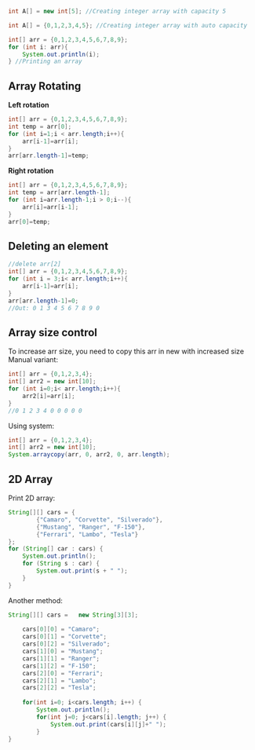 ```Java
int A[] = new int[5]; //Creating integer array with capacity 5 
```

```Java
int A[] = {0,1,2,3,4,5}; //Creating integer array with auto capacity 
```

```Java
int[] arr = {0,1,2,3,4,5,6,7,8,9};  
for (int i: arr){  
    System.out.println(i);  
} //Printing an array
```
## Array Rotating
   **Left rotation**
```Java
int[] arr = {0,1,2,3,4,5,6,7,8,9};  
int temp = arr[0];  
for (int i=1;i < arr.length;i++){  
    arr[i-1]=arr[i];  
}  
arr[arr.length-1]=temp;
```
   **Right rotation**
```Java
int[] arr = {0,1,2,3,4,5,6,7,8,9};  
int temp = arr[arr.length-1];  
for (int i=arr.length-1;i > 0;i--){  
    arr[i]=arr[i-1];  
}  
arr[0]=temp;
```
## Deleting an element 
```Java
//delete arr[2]  
int[] arr = {0,1,2,3,4,5,6,7,8,9};  
for (int i = 3;i< arr.length;i++){  
    arr[i-1]=arr[i];  
}  
arr[arr.length-1]=0;
//Out: 0 1 3 4 5 6 7 8 9 0 
```

## Array size control

To increase arr size, you need to copy this arr in new with increased size
Manual variant:
```Java
int[] arr = {0,1,2,3,4};  
int[] arr2 = new int[10];  
for (int i=0;i< arr.length;i++){  
    arr2[i]=arr[i];  
}
//0 1 2 3 4 0 0 0 0 0
```

Using system:
```Java
int[] arr = {0,1,2,3,4};  
int[] arr2 = new int[10];  
System.arraycopy(arr, 0, arr2, 0, arr.length);
```

## 2D Array
Print 2D array:
```Java
String[][] cars = {  
        {"Camaro", "Corvette", "Silverado"},  
        {"Mustang", "Ranger", "F-150"},  
        {"Ferrari", "Lambo", "Tesla"}  
};  
for (String[] car : cars) {  
    System.out.println();  
    for (String s : car) {  
        System.out.print(s + " ");  
    }  
}
```

Another method:
```Java
String[][] cars =   new String[3][3];  
  
    cars[0][0] = "Camaro";  
    cars[0][1] = "Corvette";  
    cars[0][2] = "Silverado";  
    cars[1][0] = "Mustang";  
    cars[1][1] = "Ranger";  
    cars[1][2] = "F-150";  
    cars[2][0] = "Ferrari";  
    cars[2][1] = "Lambo";  
    cars[2][2] = "Tesla";  
  
    for(int i=0; i<cars.length; i++) {  
        System.out.println();  
        for(int j=0; j<cars[i].length; j++) {  
            System.out.print(cars[i][j]+" ");  
        }  
}
```
